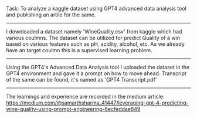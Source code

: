 Task: To analyze a kaggle dataset using GPT4 advanced data analysis tool and publishing an artile for the same.

_______________________________________________________________________________________________________________________________________________________________________________________________

I downloaded a dataset namely 'WineQuality.csv' from kaggle which had various coulmns. The dataset can be utilized for predict Quality of a win based on various features such as pH, acidity, alcohol, etc. As we already have an target coulmn this is a supervised learning problem. 

----------------------------------------------------------------------------------------------------------------------------------------------------------------------------------------------

Using the GPT4's Advanced Data Analysis tool I uploaded the dataset in the GPT4 environment and gave it a prompt on how to move ahead.
Transcript of the same can be found, it's named as 'GPT4 Transcript.pdf' 

-----------------------------------------------------------------------------------------------------------------------------------------------------------------------------------------------

The learnings and experience are recorded in the medium article: <a href="https://medium.com/@samarthsharma_41447/leveraging-gpt-4-predicting-wine-quality-using-prompt-engineering-6ecfeddae849">https://medium.com/@samarthsharma_41447/leveraging-gpt-4-predicting-wine-quality-using-prompt-engineering-6ecfeddae849</a>
